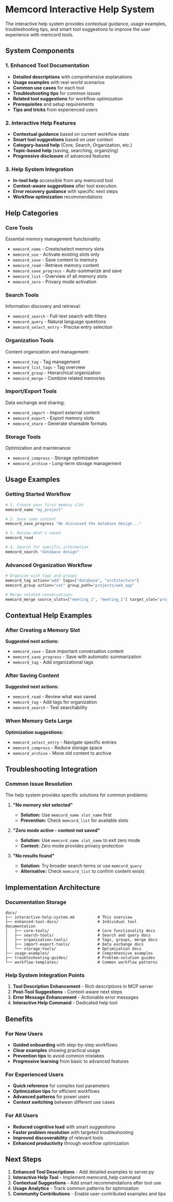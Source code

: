# Memcord Interactive Help System

The interactive help system provides contextual guidance, usage examples, troubleshooting tips, and smart tool suggestions to improve the user experience with memcord tools.

## System Components

### 1. Enhanced Tool Documentation
- **Detailed descriptions** with comprehensive explanations
- **Usage examples** with real-world scenarios
- **Common use cases** for each tool
- **Troubleshooting tips** for common issues
- **Related tool suggestions** for workflow optimization
- **Prerequisites** and setup requirements
- **Tips and tricks** from experienced users

### 2. Interactive Help Features
- **Contextual guidance** based on current workflow state
- **Smart tool suggestions** based on user context
- **Category-based help** (Core, Search, Organization, etc.)
- **Topic-based help** (saving, searching, organizing)
- **Progressive disclosure** of advanced features

### 3. Help System Integration
- **In-tool help** accessible from any memcord tool
- **Context-aware suggestions** after tool execution
- **Error recovery guidance** with specific next steps
- **Workflow optimization** recommendations

## Help Categories

### Core Tools
Essential memory management functionality:
- `memcord_name` - Create/select memory slots
- `memcord_use` - Activate existing slots only  
- `memcord_save` - Save content to memory
- `memcord_read` - Retrieve memory content
- `memcord_save_progress` - Auto-summarize and save
- `memcord_list` - Overview of all memory slots
- `memcord_zero` - Privacy mode activation

### Search Tools
Information discovery and retrieval:
- `memcord_search` - Full-text search with filters
- `memcord_query` - Natural language questions
- `memcord_select_entry` - Precise entry selection

### Organization Tools
Content organization and management:
- `memcord_tag` - Tag management
- `memcord_list_tags` - Tag overview
- `memcord_group` - Hierarchical organization
- `memcord_merge` - Combine related memories

### Import/Export Tools
Data exchange and sharing:
- `memcord_import` - Import external content
- `memcord_export` - Export memory slots
- `memcord_share` - Generate shareable formats

### Storage Tools
Optimization and maintenance:
- `memcord_compress` - Storage optimization
- `memcord_archive` - Long-term storage management

## Usage Examples

### Getting Started Workflow
```bash
# 1. Create your first memory slot
memcord_name "my_project"

# 2. Save some content
memcord_save_progress "We discussed the database design..."

# 3. Review what's saved
memcord_read

# 4. Search for specific information
memcord_search "database design"
```

### Advanced Organization Workflow
```bash
# Organize with tags and groups
memcord_tag action="add" tags=["database", "architecture"]
memcord_group action="set" group_path="projects/web_app"

# Merge related conversations
memcord_merge source_slots=["meeting_1", "meeting_2"] target_slot="project_meetings" action="preview"
```

## Contextual Help Examples

### After Creating a Memory Slot
**Suggested next actions:**
- `memcord_save` - Save important conversation content
- `memcord_save_progress` - Save with automatic summarization
- `memcord_tag` - Add organizational tags

### After Saving Content
**Suggested next actions:**
- `memcord_read` - Review what was saved
- `memcord_tag` - Add tags for organization
- `memcord_search` - Test searchability

### When Memory Gets Large
**Optimization suggestions:**
- `memcord_select_entry` - Navigate specific entries
- `memcord_compress` - Reduce storage space
- `memcord_archive` - Move old content to archive

## Troubleshooting Integration

### Common Issue Resolution
The help system provides specific solutions for common problems:

1. **"No memory slot selected"**
   - **Solution:** Use `memcord_name slot_name` first
   - **Prevention:** Check `memcord_list` for available slots

2. **"Zero mode active - content not saved"**
   - **Solution:** Use `memcord_name slot_name` to exit zero mode
   - **Context:** Zero mode provides privacy protection

3. **"No results found"**
   - **Solution:** Try broader search terms or use `memcord_query`
   - **Alternative:** Check `memcord_list` to confirm content exists

## Implementation Architecture

### Documentation Storage
```
docs/
├── interactive-help-system.md          # This overview
├── enhanced-tool-docs/                 # Individual tool documentation
│   ├── core-tools/                     # Core functionality docs
│   ├── search-tools/                   # Search and query docs
│   ├── organization-tools/             # Tags, groups, merge docs
│   ├── import-export-tools/            # Data exchange docs
│   └── storage-tools/                  # Optimization docs
├── usage-examples/                     # Comprehensive examples
├── troubleshooting-guides/             # Problem-solution guides
└── workflow-templates/                 # Common workflow patterns
```

### Help System Integration Points
1. **Tool Description Enhancement** - Rich descriptions in MCP server
2. **Post-Tool Suggestions** - Context-aware next steps
3. **Error Message Enhancement** - Actionable error messages
4. **Interactive Help Command** - Dedicated help tool

## Benefits

### For New Users
- **Guided onboarding** with step-by-step workflows
- **Clear examples** showing practical usage
- **Prevention tips** to avoid common mistakes
- **Progressive learning** from basic to advanced features

### For Experienced Users
- **Quick reference** for complex tool parameters
- **Optimization tips** for efficient workflows
- **Advanced patterns** for power users
- **Context switching** between different use cases

### For All Users
- **Reduced cognitive load** with smart suggestions
- **Faster problem resolution** with targeted troubleshooting
- **Improved discoverability** of relevant tools
- **Enhanced productivity** through workflow optimization

## Next Steps

1. **Enhanced Tool Descriptions** - Add detailed examples to server.py
2. **Interactive Help Tool** - Implement memcord_help command
3. **Contextual Suggestions** - Add smart recommendations after tool use
4. **Usage Analytics** - Track common patterns for optimization
5. **Community Contributions** - Enable user-contributed examples and tips